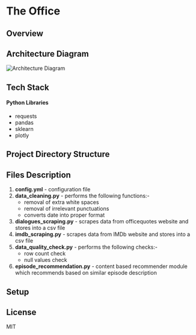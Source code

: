 # The Office



## Overview



## Architecture Diagram
![Architecture Diagram](https://raw.githubusercontent.com/nehaprabhavalkar/The_Office/images/office_diagram.png?raw=true)

## Tech Stack

#### Python Libraries

- requests
- pandas
- sklearn
- plotly

## Project Directory Structure


## Files Description 
1. **config.yml** - configuration file
2. **data_cleaning.py** -  performs the following functions:-
    - removal of extra white spaces
    - removal of irrelevant punctuations
    - converts date into proper format
3. **dialogues_scraping.py** -  scrapes data from officequotes website 
    and stores into a csv file
4. **imdb_scraping.py** - scrapes data from IMDb website and stores
    into a csv file
5. **data_quality_check.py** - performs the following checks:-
    - row count check
    - null values check
6. **episode_recommendation.py** -  content based recommender module which
    recommends based on similar episode description
    


## Setup


## License
MIT